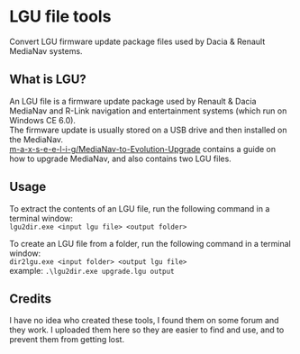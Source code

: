 # LGU file tools
Convert LGU firmware update package files used by Dacia & Renault MediaNav systems.

## What is LGU?
An LGU file is a firmware update package used by Renault & Dacia MediaNav and R-Link navigation and entertainment systems (which run on Windows CE 6.0).  
The firmware update is usually stored on a USB drive and then installed on the MediaNav.  
[m-a-x-s-e-e-l-i-g/MediaNav-to-Evolution-Upgrade](https://github.com/m-a-x-s-e-e-l-i-g/MediaNav-to-Evolution-Upgrade/) contains a guide on how to upgrade MediaNav, and also contains two LGU files.

## Usage
To extract the contents of an LGU file, run the following command in a terminal window:  
`lgu2dir.exe <input lgu file> <output folder>`  

To create an LGU file from a folder, run the following command in a terminal window:  
`dir2lgu.exe <input folder> <output lgu file>`  
example: `.\lgu2dir.exe upgrade.lgu output`  

## Credits
I have no idea who created these tools, I found them on some forum and they work.
I uploaded them here so they are easier to find and use, and to prevent them from getting lost.
